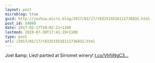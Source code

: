 ```yaml
---
layout: post
microblog: true
guid: http://joshua.micro.blog/2017/02/17/t832515516111736832.html
post_id: 34060
date: 2017-02-17T20:02:21+1100
lastmod: 2019-07-30T17:41:19+1100
type: post
url: /2017/02/17/t832515516111736832.html
---
```

Joel &amp;amp; Liezl partied at Sirromet winery! [t.co/VhfjiNgC3...](https://t.co/VhfjiNgC3k)

